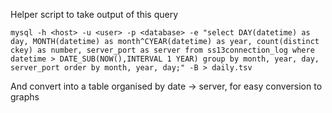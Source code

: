 Helper script to take output of this query
```
mysql -h <host> -u <user> -p <database> -e "select DAY(datetime) as day, MONTH(datetime) as month^CYEAR(datetime) as year, count(distinct ckey) as number, server_port as server from ss13connection_log where datetime > DATE_SUB(NOW(),INTERVAL 1 YEAR) group by month, year, day, server_port order by month, year, day;" -B > daily.tsv
```
And convert into a table organised by date -> server, for easy conversion to graphs
